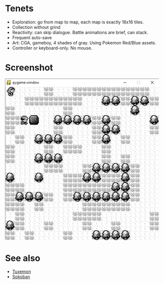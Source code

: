 

# Tenets
- Exploration: go from map to map, each map is exactly 16x16 tiles.
- Collection without grind
- Reactivity: can skip dialogue. Battle animations are brief, can stack.
- Frequent auto-save
- Art: CGA, gameboy, 4 shades of gray. Using Pokemon Red/Blue assets. 
- Controller or keyboard-only. No mouse. 


# Screenshot
![Screenshot](screenshot.png "2017-02-27")


# See also
- [Tuxemon](https://github.com/Tuxemon/Tuxemon/)
- [Sokoban](https://en.wikipedia.org/wiki/Sokoban)
